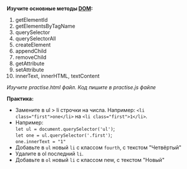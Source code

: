 **Изучите основные методы [DOM](https://www.dynamicwebtraining.com.au/blog/javascript-dom-methods):**
1) getElementId
2) getElementsByTagName
3) querySelector
4) querySelectorAll
5) createElement
6) appendChild
7) removeChild
8) getAttribute
9) setAttribute
10) innerText, innerHTML, textContent

*Изучите practise.html файл. Код пишите в practise.js файле*

**Практика:**
- Замените в ul > li строчки на числа. Например: ```<li class="first">one</li>``` на ```<li class="first">1</li>```.
- Например:  
`let ul = document.querySelector('ul')`;  
`let one = ul.querySelector('.first')`;  
`one.innerText = "1"`
- Добавьте в ```ul``` новый ```li``` c классом ```fourth```, с текстом "Четвёртый"
- Удалите в ol последний ``li``. 
- Добавьте в `ol` новый `li` с классом new, с текстом "Новый"
